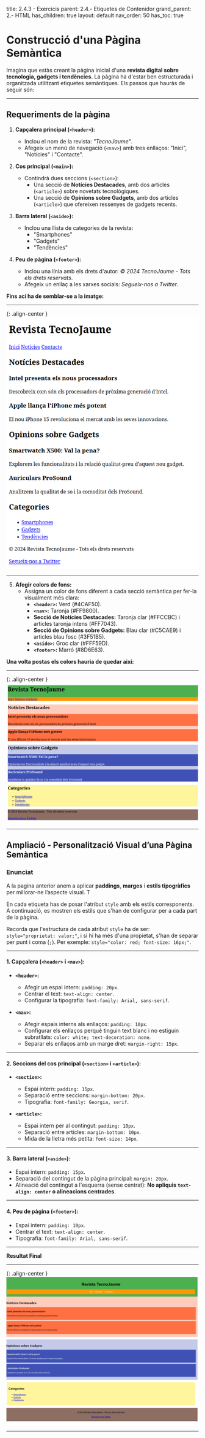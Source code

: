 
title:  2.4.3 - Exercicis
parent: 2.4.- Etiquetes de Contenidor
grand_parent: 2.- HTML
has_children: true
layout: default
nav_order: 50
has_toc: true









# **Construcció d'una Pàgina Semàntica**



Imagina que estàs creant la pàgina inicial d'una **revista digital sobre tecnologia, gadgets i tendències.** La pàgina ha d'estar ben estructurada i organitzada utilitzant etiquetes semàntiques. Els passos que hauràs de seguir són:

---

## **Requeriments de la pàgina**

1. **Capçalera principal (`<header>`):**
   - Inclou el nom de la revista: *"TecnoJaume"*.
   - Afegeix un menú de navegació (`<nav>`) amb tres enllaços: "Inici", "Notícies" i "Contacte".

2. **Cos principal (`<main>`):**
   - Contindrà dues seccions (`<section>`):
     - Una secció de **Notícies Destacades**, amb dos articles (`<article>`) sobre novetats tecnològiques.
     - Una secció de **Opinions sobre Gadgets**, amb dos articles (`<article>`) que ofereixen ressenyes de gadgets recents.

3. **Barra lateral (`<aside>`):**
   - Inclou una llista de categories de la revista:
     - "Smartphones"
     - "Gadgets"
     - "Tendències"

4. **Peu de pàgina (`<footer>`):**
   - Inclou una línia amb els drets d'autor: *© 2024 TecnoJaume - Tots els drets reservats*.
   - Afegeix un enllaç a les xarxes socials: *Segueix-nos a Twitter*.

**Fins aci ha de semblar-se a la imatge:**

---

{: .align-center }
![alt text](imatges/ExerciciSemantiques1.png)

---

5. **Afegir colors de fons:**
   - Assigna un color de fons diferent a cada secció semàntica per fer-la visualment més clara:
     - **`<header>`:** Verd (#4CAF50).
     - **`<nav>`:** Taronja (#FF9800).
     - **Secció de Notícies Destacades:** Taronja clar (#FFCCBC) i articles taronja intens (#FF7043).
     - **Secció de Opinions sobre Gadgets:** Blau clar (#C5CAE9) i articles blau fosc (#3F51B5).
     - **`<aside>`:** Groc clar (#FFF59D).
     - **`<footer>`:** Marró (#8D6E63).


**Una volta postas els colors hauria de quedar així:**


---
{: .align-center }
![alt text](imatges/ExerciciSemantiques2.png)

---



## **Ampliació - Personalització Visual d’una Pàgina Semàntica**



### **Enunciat**

A la pagina anterior anem a aplicar **paddings**, **marges** i **estils tipogràfics** per millorar-ne l’aspecte visual. T

En cada etiqueta has de posar l'atribut `style` amb els estils corresponents. A continuació, es mostren els estils que s'han de configurar per a cada part de la pàgina.

Recorda que l'estructura de cada atribut `style` ha de ser: `style="proprietat: valor;"`, i si hi ha més d'una propietat, s'han de separar per punt i coma (`;`). Per exemple: `style="color: red; font-size: 16px;"`.

---

#### **1. Capçalera (`<header>` i `<nav>`):**
- **`<header>`:**
  - Afegir un espai intern: `padding: 20px`.
  - Centrar el text: `text-align: center`.
  - Configurar la tipografia: `font-family: Arial, sans-serif`.

- **`<nav>`:**
  - Afegir espais interns als enllaços: `padding: 10px`.
  - Configurar els enllaços perquè tinguin text blanc i no estiguin subratllats: `color: white; text-decoration: none`.
  - Separar els enllaços amb un marge dret: `margin-right: 15px`.

---

#### **2. Seccions del cos principal (`<section>` i `<article>`):**
- **`<section>`:**
  - Espai intern: `padding: 15px`.
  - Separació entre seccions: `margin-bottom: 20px`.
  - Tipografia: `font-family: Georgia, serif`.

- **`<article>`:**
  - Espai intern per al contingut: `padding: 10px`.
  - Separació entre articles: `margin-bottom: 10px`.
  - Mida de la lletra més petita: `font-size: 14px`.

---

#### **3. Barra lateral (`<aside>`):**
- Espai intern: `padding: 15px`.
- Separació del contingut de la pàgina principal: `margin: 20px`.
- Alineació del contingut a l'esquerra (sense centrat): **No apliquis `text-align: center` o alineacions centrades**.

---

#### **4. Peu de pàgina (`<footer>`):**
- Espai intern: `padding: 10px`.
- Centrar el text: `text-align: center`.
- Tipografia: `font-family: Arial, sans-serif`.

---

**Resultat Final**

---

{: .align-center }
![alt text](imatges/ExerciciSemantiques3.png)

---